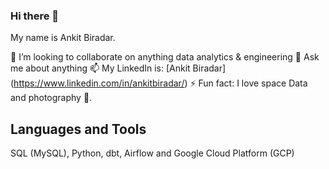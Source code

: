 ### Hi there 👋

<!--
**abiradar/abiradar** is a ✨ _special_ ✨ repository because its `README.md` (this file) appears on your GitHub profile.
-->

My name is Ankit Biradar.

👯 I’m looking to collaborate on anything data analytics & engineering
💬 Ask me about anything
📫 My LinkedIn is: [Ankit Biradar] (https://www.linkedin.com/in/ankitbiradar/)
⚡ Fun fact: I love space Data and photography 📸. 

## Languages and Tools
SQL (MySQL), Python, dbt, Airflow and Google Cloud Platform (GCP)
